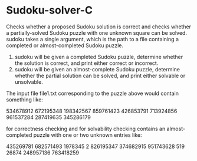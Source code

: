 # Sudoku-solver-C

Checks whether a proposed Sudoku solution is correct and checks whether a partially-solved Sudoku puzzle with one unknown square can be solved. sudoku
takes a single argument, which is the path to a file containing a completed or almost-completed
Sudoku puzzle.

1) sudoku will be given a completed Sudoku puzzle, determine whether the solution is correct,
and print either correct or incorrect.
2) sudoku will be given an almost-complete Sudoku puzzle, determine whether the partial
solution can be solved, and print either solvable or unsolvable.

The input file
file1.txt corresponding to the puzzle above would contain something like:

534678912
672195348
198342567
859761423
426853791
713924856
961537284
287419635
345286179

for correctness checking and for solvability checking contains an almost-completed puzzle with one or two unknown entries like:

435269781
682571493
1978345 2
826195347
374682915
951743628
519 26874
248957136
763418259




